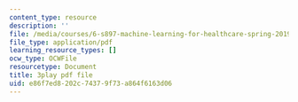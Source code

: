 ```yaml
---
content_type: resource
description: ''
file: /media/courses/6-s897-machine-learning-for-healthcare-spring-2019/e86f7ed8202c74379f73a864f6163d06_g5v-NvNoJQQ.pdf
file_type: application/pdf
learning_resource_types: []
ocw_type: OCWFile
resourcetype: Document
title: 3play pdf file
uid: e86f7ed8-202c-7437-9f73-a864f6163d06
---
```

